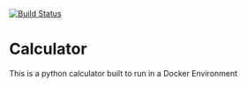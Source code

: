 [![Build Status](https://travis-ci.org/AtomIOI/CalculatorTwo.svg?branch=master)](https://travis-ci.org/AtomIOI/CalculatorTwo)
<h1>Calculator</h1>
<a>This is a python calculator built to run in a Docker Environment</a>
